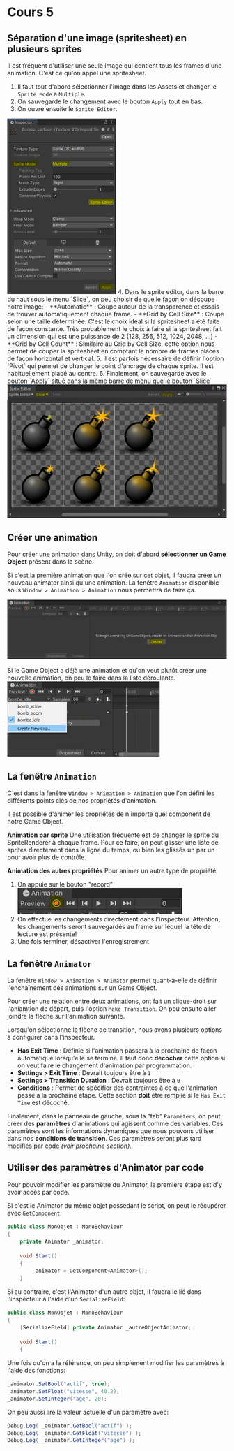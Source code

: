 # Cours 5

## Séparation d'une image (spritesheet) en plusieurs sprites

Il est fréquent d'utiliser une seule image qui contient tous les frames d'une animation. C'est ce qu'on appel une spritesheet.

1. Il faut tout d'abord sélectionner l'image dans les Assets et changer le `Sprite Mode` à `Multiple`.
2. On sauvegarde le changement avec le bouton `Apply` tout en bas.
3. On ouvre ensuite le `Sprite Editor`.
<img src="images/sprite_config.png" style="width:250px;">
4. Dans le sprite editor, dans la barre du haut sous le menu `Slice`, on peu choisir de quelle façon on découpe notre image:
    - **Automatic** : Coupe autour de la transparence et essais de trouver automatiquement chaque frame.
    - **Grid by Cell Size** : Coupe selon une taille déterminée. C'est le choix idéal si la spritesheet a été faite de façon constante. Très probablement le choix à faire si la spritesheet fait un dimension qui est une puissance de 2 (128, 256, 512, 1024, 2048, ...)
    - **Grid by Cell Count** : Similaire au Grid by Cell Size, cette option nous permet de couper la spritesheet en comptant le nombre de frames placés de façon horizontal et vertical.
5. Il est parfois nécessaire de définir l'option `Pivot` qui permet de changer le point d'ancrage de chaque sprite. Il est habituellement placé au centre.
6. Finalement, on sauvegarde avec le bouton `Apply` situé dans la même barre de menu que le bouton `Slice`
<img src="images/sprite_editor.png" style="width:t00px;">

## Créer une animation
Pour créer une animation dans Unity, on doit d'abord **sélectionner un Game Object** présent dans la scène.

Si c'est la première animation que l'on crée sur cet objet, il faudra créer un nouveau animator ainsi qu'une animation. La fenêtre `Animation` disponible sous `Window > Animation > Animation` nous permettra de faire ça.

<img src="images/animation_create.png" style="width:600px;">

Si le Game Object a déjà une animation et qu'on veut plutôt créer une nouvelle animation, on peu le faire dans la liste déroulante.
<img src="images/animation_create_multiple.png" style="width:350px;">

## La fenêtre `Animation`
C'est dans la fenêtre `Window > Animation > Animation` que l'on défini les différents points clés de nos propriétés d'animation.

Il est possible d'animer les propriétés de n'importe quel component de notre Game Object.

**Animation par sprite**
Une utilisation fréquente est de changer le sprite du SpriteRenderer à chaque frame. Pour ce faire, on peut glisser une liste de sprites directement dans la ligne du temps, ou bien les glissés un par un pour avoir plus de contrôle.

**Animation des autres propriétés**
Pour animer un autre type de propriété:
1. On appuie sur le bouton "record"
![](images/animation_record.png)
2. On effectue les changements directement dans l'inspecteur. Attention, les changements seront sauvegardés au frame sur lequel la tête de lecture est présente! 
3. Une fois terminer, désactiver l'enregistrement

## La fenêtre `Animator`
La fenêtre `Window > Animation > Animator` permet quant-à-elle de définir l'enchaînement des animations sur un Game Object.

Pour créer une relation entre deux animations, ont fait un clique-droit sur l'aniamtion de départ, puis l'option `Make Transition`. On peu ensuite aller joindre la flèche sur l'animation suivante.

Lorsqu'on sélectionne la flèche de transition, nous avons plusieurs options à configurer dans l'inspecteur.

- **Has Exit Time** : Définie si l'animation passera à la prochaine de façon automatique lorsqu'elle se termine. Il faut donc **décocher** cette option si on veut faire le changement d'animation par programmation.
- **Settings > Exit Time** : Devrait toujours être à `1`
- **Settings > Transition Duration** : Devrait toujours être 
à `0`
- **Conditions** : Permet de spécifier des contraintes à ce que l'animation passe à la prochaine étape. Cette section **doit** être remplie si le `Has Exit Time` est décoché.

Finalement, dans le panneau de gauche, sous la "tab" `Parameters`, on peut créer des **paramètres** d'animations qui agissent comme des variables. Ces paramètres sont les informations dynamiques que nous pouvons utiliser dans nos **conditions de transition**. Ces paramètres seront plus tard modifiés par code *(voir prochaine section)*.

## Utiliser des paramètres d'Animator par code

Pour pouvoir modifier les paramètre du Animator, la première étape est d'y avoir accès par code.

Si c'est le Animator du même objet possédant le script, on peut le récupérer avec `GetComponent`:

```csharp
public class MonObjet : MonoBehaviour
{
    private Animator _animator;

    void Start()
    {
        _animator = GetComponent<Animator>();
    }
```

Si au contraire, c'est l'Animator d'un autre objet, il faudra le lié dans l'inspecteur à l'aide d'un `SerializeField`:

```csharp
public class MonObjet : MonoBehaviour
{
    [SerializeField] private Animator _autreObjectAnimator;

    void Start()
    {
```

Une fois qu'on a la référence, on peu simplement modifier les paramètres à l'aide des fonctions:

```csharp
_animator.SetBool("actif", true);
_animator.SetFloat("vitesse", 40.2);
_animator.SetInteger("age", 20);
```

On peu aussi lire la valeur actuelle d'un paramètre avec:

```csharp
Debug.Log( _animator.GetBool("actif") );
Debug.Log( _animator.GetFloat("vitesse") );
Debug.Log( _animator.GetInteger("age") );
```
